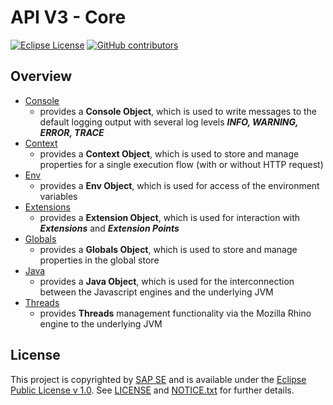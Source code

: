 # API V3 - Core

[![Eclipse License](http://img.shields.io/badge/license-Eclipse-brightgreen.svg)](LICENSE)
[![GitHub contributors](https://img.shields.io/github/contributors/dirigiblelabs/api-v3-core.svg)](https://github.com/dirigiblelabs/api-v3-core/graphs/contributors)

## Overview

* [Console](http://www.dirigible.io/api/console.html) 
  - provides a **Console Object**, which is used to write messages to the default logging output with several log levels _**INFO, WARNING, ERROR, TRACE**_
* [Context](http://www.dirigible.io/api/context.html) 
  - provides a **Context Object**, which is used to store and manage properties for a single execution flow (with or without HTTP request)
* [Env](http://www.dirigible.io/api/env.html) 
  - provides a **Env Object**, which is used for access of the environment variables
* [Extensions](http://www.dirigible.io/api/extensions.html) 
  - provides a **Extension Object**, which is used for interaction with _**Extensions**_ and _**Extension Points**_
* [Globals](http://www.dirigible.io/api/globals.html) 
  - provides a **Globals Object**, which is used to store and manage properties in the global store
* [Java](http://www.dirigible.io/api/java.html) 
  - provides a **Java Object**, which is used for the interconnection between the Javascript engines and the underlying JVM
* [Threads](http://www.dirigible.io/api/threads.html) 
  - provides **Threads** management functionality via the Mozilla Rhino engine to the underlying JVM

## License

This project is copyrighted by [SAP SE](http://www.sap.com/) and is available under the [Eclipse Public License v 1.0](https://www.eclipse.org/legal/epl-v10.html). See [LICENSE](LICENSE) and [NOTICE.txt](NOTICE.txt) for further details.

